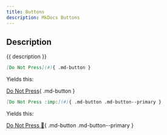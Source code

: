 ```yaml
---
title: Buttons
description: MkDocs Buttons
---
```


## Description

{{ description }}


```md title="This:"
[Do Not Press](#){ .md-button }
```

Yields this:

[Do Not Press](#){ .md-button }

```md title="This:"
[Do Not Press :imp:](#){ .md-button .md-button--primary }
```

Yields this:

[Do Not Press :imp:](#){ .md-button .md-button--primary }

